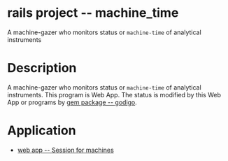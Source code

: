 # rails project -- machine_time

A machine-gazer who monitors status or `machine-time` of analytical instruments

# Description

A machine-gazer who monitors status or `machine-time` of analytical instruments.
This program is Web App.  The status is modified by this Web App or programs by [gem package -- godigo](https://github.com/misasa/godigo).

# Application

- [web app -- Session for machines](http://database.misasa.okayama-u.ac.jp/machine)
